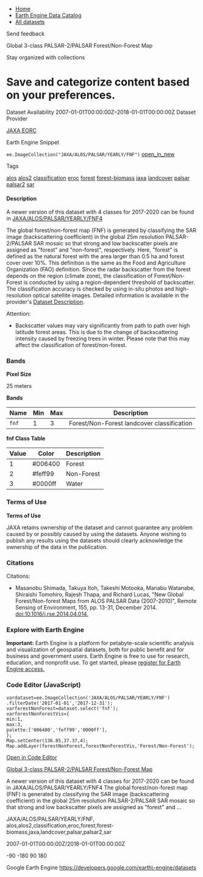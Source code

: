 



* [Home](https://developers.google.com/)
* [Earth Engine Data Catalog](https://developers.google.com/earth-engine/datasets)
* [All datasets](https://developers.google.com/earth-engine/datasets/catalog)





 
 
 Send feedback
 
 

Global 3\-class PALSAR\-2/PALSAR Forest/Non\-Forest Map


 
 Stay organized with collections
 

 
 Save and categorize content based on your preferences.
=========================================================================================================================================================








Dataset Availability
2007\-01\-01T00:00:00Z–2018\-01\-01T00:00:00Z
Dataset Provider


[JAXA EORC](https://www.eorc.jaxa.jp/ALOS/en/dataset/fnf_e.htm)



Earth Engine Snippet


`ee.ImageCollection("JAXA/ALOS/PALSAR/YEARLY/FNF")` 
[open\_in\_new](https://code.earthengine.google.com/?scriptPath=Examples:Datasets/JAXA/JAXA_ALOS_PALSAR_YEARLY_FNF)





Tags


[alos](/earth-engine/datasets/tags/alos)
[alos2](/earth-engine/datasets/tags/alos2)
[classification](/earth-engine/datasets/tags/classification)
[eroc](/earth-engine/datasets/tags/eroc)
[forest](/earth-engine/datasets/tags/forest)
[forest\-biomass](/earth-engine/datasets/tags/forest-biomass)
[jaxa](/earth-engine/datasets/tags/jaxa)
[landcover](/earth-engine/datasets/tags/landcover)
[palsar](/earth-engine/datasets/tags/palsar)
[palsar2](/earth-engine/datasets/tags/palsar2)
[sar](/earth-engine/datasets/tags/sar)








#### Description



A newer version of this dataset with 4 classes for 2017\-2020 can be found in
[JAXA/ALOS/PALSAR/YEARLY/FNF4](/earth-engine/datasets/catalog/JAXA_ALOS_PALSAR_YEARLY_FNF4)


The global forest/non\-forest map (FNF) is generated by
classifying the SAR image (backscattering coefficient) in the
global 25m resolution PALSAR\-2/PALSAR SAR mosaic so that strong and
low backscatter pixels are assigned as "forest" and "non\-forest",
respectively. Here, "forest" is defined as the natural forest
with the area larger than 0\.5 ha and forest cover over 10%. This
definition is the same as the Food and Agriculture Organization
(FAO) definition. Since the radar backscatter from the forest
depends on the region (climate zone), the classification of
Forest/Non\-Forest is conducted by using a region\-dependent
threshold of backscatter. The classification accuracy is
checked by using in\-situ photos and high\-resolution optical
satellite images. Detailed information is available in the provider's
[Dataset Description](https://www.eorc.jaxa.jp/ALOS/en/palsar_fnf/DatasetDescription_PALSAR2_Mosaic_FNF_revE.pdf).


Attention:


* Backscatter values may vary significantly from path to path
over high latitude forest areas. This is due to the change of
backscattering intensity caused by freezing trees in winter.
Please note that this may affect the classification of
forest/non\-forest.





### Bands



**Pixel Size**
  
25 meters



**Bands**




| Name | Min | Max | Description |
| --- | --- | --- | --- |
| `fnf` | 1 | 3 | Forest/Non\-Forest landcover classification |


**fnf Class Table**




| Value | Color | Description |
| --- | --- | --- |
| 1 | \#006400 | Forest |
| 2 | \#feff99 | Non\-Forest |
| 3 | \#0000ff | Water |




### Terms of Use


**Terms of Use**


JAXA retains ownership of the dataset and cannot guarantee
any problem caused by or possibly caused by using the datasets.
Anyone wishing to publish any results using the datasets should
clearly acknowledge the ownership of the data in the publication.




### Citations



Citations:
* Masanobu Shimada, Takuya Itoh, Takeshi Motooka, Manabu Watanabe,
Shiraishi Tomohiro, Rajesh Thapa, and Richard Lucas, "New Global
Forest/Non\-forest Maps from ALOS PALSAR Data (2007\-2010\)", Remote Sensing
of Environment, 155, pp. 13\-31, December 2014\.
[doi:10\.1016/j.rse.2014\.04\.014\.](https://doi.org/10.1016/j.rse.2014.04.014)





### Explore with Earth Engine


**Important:** 
 Earth Engine is a platform for petabyte\-scale scientific analysis and visualization of
 geospatial datasets, both for public benefit and for business and government users.
 Earth Engine is free to use for research, education, and nonprofit use. To get started, please
 [register for Earth Engine access.](https://console.cloud.google.com/earth-engine)



### Code Editor (JavaScript)



```
vardataset=ee.ImageCollection('JAXA/ALOS/PALSAR/YEARLY/FNF')
.filterDate('2017-01-01','2017-12-31');
varforestNonForest=dataset.select('fnf');
varforestNonForestVis={
min:1,
max:3,
palette:['006400','feff99','0000ff'],
};
Map.setCenter(136.85,37.37,4);
Map.addLayer(forestNonForest,forestNonForestVis,'Forest/Non-Forest');
```



[Open in Code Editor](https://code.earthengine.google.com/?scriptPath=Examples:Datasets/JAXA/JAXA_ALOS_PALSAR_YEARLY_FNF)


[Global 3\-class PALSAR\-2/PALSAR Forest/Non\-Forest Map](/earth-engine/datasets/catalog/JAXA_ALOS_PALSAR_YEARLY_FNF)

A newer version of this dataset with 4 classes for 2017\-2020 can be found in JAXA/ALOS/PALSAR/YEARLY/FNF4 The global forest/non\-forest map (FNF) is generated by classifying the SAR image (backscattering coefficient) in the global 25m resolution PALSAR\-2/PALSAR SAR mosaic so that strong and low backscatter pixels are assigned as "forest" and …

 JAXA/ALOS/PALSAR/YEARLY/FNF,
 alos,alos2,classification,eroc,forest,forest\-biomass,jaxa,landcover,palsar,palsar2,sar

2007\-01\-01T00:00:00Z/2018\-01\-01T00:00:00Z



 \-90 \-180 90 180
 



Google Earth Engine
https://developers.google.com/earth\-engine/datasets








